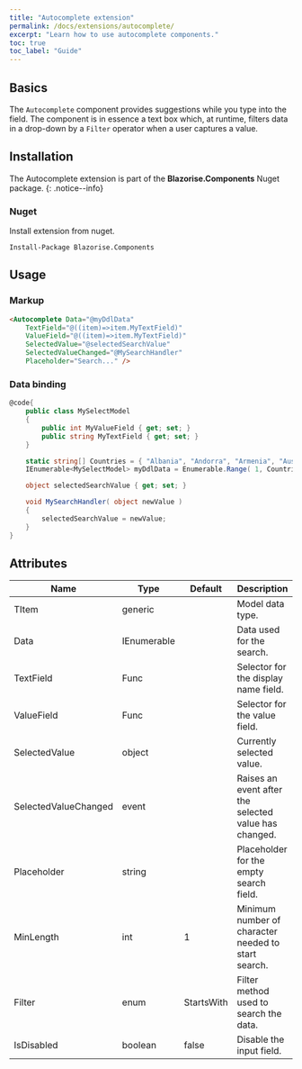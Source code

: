 ```yaml
---
title: "Autocomplete extension"
permalink: /docs/extensions/autocomplete/
excerpt: "Learn how to use autocomplete components."
toc: true
toc_label: "Guide"
---
```


## Basics

The `Autocomplete` component provides suggestions while you type into the field. The component is in essence a text box which, at runtime, filters data in a drop-down by a `Filter` operator when a user captures a value.

## Installation

The Autocomplete extension is part of the **Blazorise.Components** Nuget package.
{: .notice--info}

### Nuget

Install extension from nuget.

```
Install-Package Blazorise.Components
```

## Usage

### Markup

```html
<Autocomplete Data="@myDdlData"
    TextField="@((item)=>item.MyTextField)"
    ValueField="@((item)=>item.MyTextField)"
    SelectedValue="@selectedSearchValue"
    SelectedValueChanged="@MySearchHandler"
    Placeholder="Search..." />
```

### Data binding

```cs
@code{
    public class MySelectModel
    {
        public int MyValueField { get; set; }
        public string MyTextField { get; set; }
    }

    static string[] Countries = { "Albania", "Andorra", "Armenia", "Austria", "Azerbaijan", "Belarus", "Belgium", "Bosnia & Herzegovina", "Bulgaria", "Croatia", "Cyprus", "Czech Republic", "Denmark", "Estonia", "Finland", "France", "Georgia", "Germany", "Greece", "Hungary", "Iceland", "Ireland", "Italy", "Kosovo", "Latvia", "Liechtenstein", "Lithuania", "Luxembourg", "Macedonia", "Malta", "Moldova", "Monaco", "Montenegro", "Netherlands", "Norway", "Poland", "Portugal", "Romania", "Russia", "San Marino", "Serbia", "Slovakia", "Slovenia", "Spain", "Sweden", "Switzerland", "Turkey", "Ukraine", "United Kingdom", "Vatican City" };
    IEnumerable<MySelectModel> myDdlData = Enumerable.Range( 1, Countries.Length ).Select( x => new MySelectModel { MyTextField = Countries[x - 1], MyValueField = x } );

    object selectedSearchValue { get; set; }

    void MySearchHandler( object newValue )
    {
        selectedSearchValue = newValue;
    }
}
```

## Attributes

| Name                 | Type               | Default    | Description                                           |
|----------------------|--------------------|------------|-------------------------------------------------------|
| TItem                | generic            |            | Model data type.                                      |
| Data                 | IEnumerable<TItem> |            | Data used for the search.                             |
| TextField            | Func               |            | Selector for the display name field.                  |
| ValueField           | Func               |            | Selector for the value field.                         |
| SelectedValue        | object             |            | Currently selected value.                             |
| SelectedValueChanged | event              |            | Raises an event after the selected value has changed. |
| Placeholder          | string             |            | Placeholder for the empty search field.               |
| MinLength            | int                | 1          | Minimum number of character needed to start search.   |
| Filter               | enum               | StartsWith | Filter method used to search the data.                |
| IsDisabled           | boolean            | false      | Disable the input field.                              |